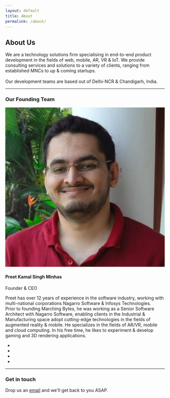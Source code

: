 ```yaml
---
layout: default
title: About
permalink: /about/
---
```


<section class="bg--secondary vh-7">
    <div class="container">
        <div class="row">
            <div class="col-md-12">
                <h2>About Us</h2>
                <p class="lead"> We are a technology solutions firm specialising in end-to-end product development in the fields of web, mobile, AR, VR & IoT. We provide consulting services and solutions to a variety of clients, ranging from established MNCs to up & coming startups.<br><br>
                Our development teams are based out of Delhi-NCR & Chandigarh, India.</p>
            </div>
        </div>
        <hr>
        <h3>Our Founding Team</h3>
                    <div class="row justify-content-between">
                        <div class="col-2"> <img alt="Image" class="border--round" src="/assets/img/preet.jpeg"> </div>
                        <div class="col">
                            <div class="switchable__text">
                                <div class="text-block">
                                    <h4>Preet Kamal Singh Minhas</h4> <span>Founder &amp; CEO</span> </div>
                                <p class="lead">Preet has over 12 years of experience in the software industry, working with multi-national corporations Nagarro Software & Infosys Technologies.<br>Prior to founding Marching Bytes, he was working as a Senior Software Architect with Nagarro Software, enabling clients in the Industrial & Manufacturing space adopt cutting-edge technologies in the fields of augmented reality & mobile. He specializes in the fields of AR/VR, mobile and cloud computing. In his free time, he likes to experiment & develop gaming and 3D rendering applications. </p>
                                <ul class="social-list list-inline list--hover">
                                    <li class="list-inline-item"><a href="mailto:preet@marchingbytes.com" target="_blank"><i class="socicon socicon-mail icon icon--xs"></i></a></li>
                                    <li class="list-inline-item"><a href="https://www.linkedin.com/in/pkMinhas" target="_blank"><i class="socicon socicon-linkedin icon icon--xs"></i></a></li>
                                    <li class="list-inline-item"><a href="https://twitter.com/{{site.twitter_username}}" target="_blank"><i class="socicon socicon-twitter icon icon--xs"></i></a></li>
                                    <li class="list-inline-item"><a href="https://github.com/{{site.github_username}}" target="_blank"><i class="socicon socicon-github icon icon--xs"></i></a></li>
                                </ul>
                            </div>
                        </div>
                    </div>
                    <hr>
        <div class="row mt-4">
            <div class="col-md-12">
                <h3>Get in touch</h3>
                <p class="lead"> Drop us an <a href="mailto:{{site.email}}" target="_blank">email</a> and we'll get back to you ASAP.</p>
            </div>
        </div>
    </div>
</section>
